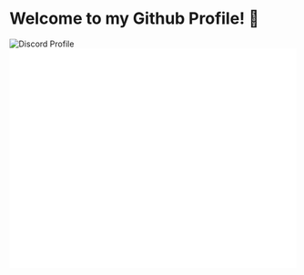 # Welcome to my Github Profile! 👋

![Discord Profile](https://discord.c99.nl/widget/theme-2/645580301057392650.png)
![Metrics](https://github.com/poldis/poldis/blob/master/github-metrics.svg)

